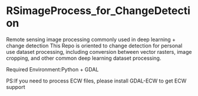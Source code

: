 # RSimageProcess_for_ChangeDetection
Remote sensing image processing commonly used in deep learning + change detection
This Repo is oriented to change detection for personal use dataset processing, including conversion between vector rasters, image cropping, and other common deep learning dataset processing.

Required Environment:Python + GDAL


PS:If you need to process ECW files, please install GDAL-ECW to get ECW support
